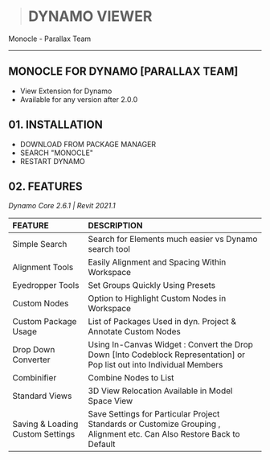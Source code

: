 > # **DYNAMO VIEWER**
Monocle - Parallax Team

---------------------------------------------------------

## MONOCLE FOR DYNAMO [PARALLAX TEAM]
- View Extension for Dynamo 
- Available for any version after 2.0.0

## 01.  INSTALLATION 
- DOWNLOAD FROM PACKAGE MANAGER 
- SEARCH "MONOCLE"
- RESTART DYNAMO 

## 02. FEATURES 
*Dynamo Core 2.6.1 | Revit 2021.1*

| FEATURE | DESCRIPTION |
|:--|:--|
| Simple Search | Search for Elements much easier vs Dynamo search tool |
| Alignment Tools | Easily Alignment and Spacing Within Workspace |
| Eyedropper Tools | Set Groups Quickly Using Presets |
| Custom Nodes | Option to Highlight Custom Nodes in Workspace |
| Custom Package Usage | List of Packages Used in dyn. Project & Annotate Custom Nodes |
| Drop Down Converter | Using In-Canvas Widget : Convert the Drop Down [Into Codeblock Representation] or Pop list out into Individual Members |
| Combinifier | Combine Nodes to List |
| Standard Views | 3D View Relocation Available in Model Space View |
| Saving & Loading Custom Settings | Save Settings for Particular Project Standards or Customize Grouping , Alignment etc. Can Also Restore Back to Default |